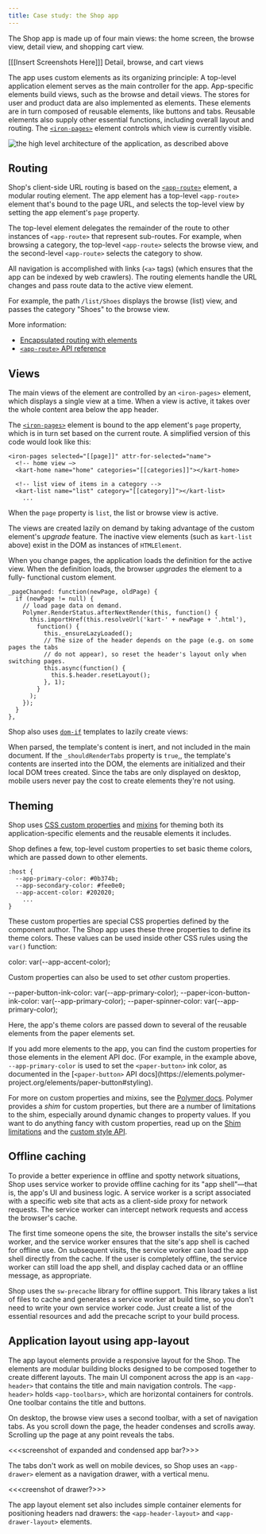 ```yaml
---
title: Case study: the Shop app
---
```


<!-- toc -->

The Shop app is made up of four main views: the home screen, the browse view,
detail view, and shopping cart view.

[[[Insert Screenshots Here]]]
Detail, browse, and cart views

The app uses custom elements as its organizing principle: A top-level
application element serves as the main controller for the app. App-specific
elements build views, such as the browse and detail views. The stores for user
and product data are also implemented as elements. These elements are in turn
composed of reusable elements, like buttons and tabs. Reusable elements also
supply other essential functions, including overall layout and routing. The
[`<iron-pages>`](https://elements.polymer-project.org/elements/iron-pages)
element controls which view is currently visible.

![the high level architecture of the application, as described above](/images/1.0/toolbox/high-level-arch.png)

## Routing

Shop's client-side URL routing is based on the
[`<app-route>`](https://elements.polymer-project.org/elements/app-route)
element, a modular routing element. The app element has a top-level
`<app-route>` element that's bound to the page URL, and selects the top-level
view by setting the app element's `page` property.

The top-level element delegates the remainder of the route to other instances of
`<app-route>` that represent sub-routes. For example, when browsing a
category, the top-level `<app-route>` selects the browse view, and the
second-level `<app-route>` selects the category to show.

All navigation is accomplished with links (`<a>` tags) (which ensures that the
app can be indexed by web crawlers). The routing elements handle the URL changes
and pass route data to the active view element.

For example, the path `/list/Shoes` displays the browse (list) view, and passes
the category "Shoes" to the browse view.

More information:

-   [Encapsulated routing with elements](/1.0/blog/routing.html)
-   [`<app-route>` API reference](https://elements.polymer-project.org/elements/app-route)

## Views

The main views of the element are controlled by an `<iron-pages>` element, which displays a single view at a time. When a view is active, it takes over the whole content area below the app header.

The [`<iron-pages>`](https://elements.polymer-project.org/elements/iron-pages) element is bound to the app element's `page` property, which is in turn set based on the current route. A simplified version of this code would look like this:

```
<iron-pages selected="[[page]]" attr-for-selected="name">
  <!-- home view —>
  <kart-home name="home" categories="[[categories]]"></kart-home>

  <!-- list view of items in a category -->
  <kart-list name="list" category="[[category]]"></kart-list>
    ...
```

When the `page` property is `list`, the list or browse view is active.

The views are created lazily on demand by taking advantage of the custom
element's _upgrade_ feature. The inactive view elements (such as `kart-list`
above) exist in the DOM as instances of `HTMLElement`.

When you change pages, the application loads the definition for the active view.
When the definition loads, the browser _upgrades_ the element to a fully-
functional custom element.

```
_pageChanged: function(newPage, oldPage) {
  if (newPage != null) {
    // load page data on demand.
    Polymer.RenderStatus.afterNextRender(this, function() {
      this.importHref(this.resolveUrl('kart-' + newPage + '.html'),
        function() {
          this._ensureLazyLoaded();
          // The size of the header depends on the page (e.g. on some pages the tabs
          // do not appear), so reset the header's layout only when switching pages.
          this.async(function() {
            this.$.header.resetLayout();
          }, 1);
        }
      );
    });
  }
},
```

Shop also uses [`dom-if`](/1.0/docs/api/dom-if) templates to lazily create views:

<template is="dom-if" if="[[_shouldRenderTabs]]">
  <paper-tabs role="navigation" selected="[[categoryName]]" attr-for-selected="name">
    <template is="dom-repeat" items="[[categories]]" as="category" initial-count="4">
      <paper-tab name="[[category.name]]" role="link" link>
        <a href="/list/[[category.name]]" tabindex="-1">[[category.title]]</a>
      </paper-tab>
    </template>
  </paper-tabs>
</template>

When parsed, the template's content is inert, and not included in the main
document. If the `_shouldRenderTabs` property is `true`,, the template's
contents are inserted into the DOM, the elements are initialized and their local
DOM trees created. Since the tabs are only displayed on desktop, mobile users
never pay the cost to create elements they're not using.

## Theming

Shop uses
[CSS custom properties](/1.0/docs/devguide/styling#custom-css-properties) and
[mixins](/1.0/docs/devguide/styling#custom-css-mixins) for theming both its
application-specific elements and the reusable elements it includes.

Shop defines a few, top-level custom properties to set basic theme colors, which
are passed down to other elements.

```
:host {
  --app-primary-color: #0b374b;
  --app-secondary-color: #fee0e0;
  --app-accent-color: #202020;
    ...
}
```

These custom properties are special CSS properties defined by the component
author. The Shop app uses these three properties to define its theme colors.
These values can be used inside other CSS rules using the `var()` function:

  color: var(--app-accent-color);

Custom properties can also be used to set _other_ custom properties.

  --paper-button-ink-color: var(--app-primary-color);
  --paper-icon-button-ink-color: var(--app-primary-color);
  --paper-spinner-color: var(--app-primary-color);

Here, the app's theme colors are passed down to several of the reusable elements
from the paper elements set.

If you add more elements to the app, you can find the custom properties for
those elements in the element API doc. (For example, in the example above,
`--app-primary-color` is used to set the `<paper-button>` ink color, as
documented in the [`<paper-button>` API docs](https://elements.polymer-
project.org/elements/paper-button#styling).

For more on custom properties and mixins, see the [Polymer docs](#link). Polymer
provides a _shim_ for custom properties, but there are a number of limitations
to the shim, especially around dynamic changes to property values. If you want
to do anything fancy with custom properties, read up on the [Shim
limitations](/1.0/docs/devguide/styling#custom-properties-shim-limitations)
and the [custom style API](/1.0/docs/devguide/styling.html#style-api).

## Offline caching

To provide a better experience in offline and spotty network situations, Shop
uses service worker to provide offline caching for its "app shell"—that is, the
app's UI and business logic. A service worker is a script associated with a
specific web site that acts as a client-side proxy for network requests. The
service worker can intercept network requests and access the browser's cache.

The first time someone opens the site, the browser installs the site's service
worker, and the service worker ensures that the site's app shell is cached for
offline use. On subsequent visits, the service worker can load the app shell
directly from the cache. If the user is completely offline, the service worker
can still load the app shell, and display cached data or an offline message, as
appropriate.

Shop uses the `sw-precache` library for offline support. This library takes a
list of files to cache and generates a service worker at build time, so you
don't need to write your own service worker code. Just create a list of the
essential resources and add the precache script to your build process.

## Application layout using app-layout

The app layout elements provide a responsive layout for the Shop. The elements
are modular building blocks designed to be composed together to create different
layouts. The main UI component across the app is an `<app-header>` that contains
the title and main navigation controls. The `<app-header>` holds
`<app-toolbars>`, which are horizontal containers for controls. One toolbar
contains the title and buttons.

On desktop, the browse view uses a second toolbar, with a set of navigation
tabs.  As you scroll down the page, the header condenses and scrolls away.
Scrolling up the page at any point reveals the tabs.

&lt;&lt;&lt;screenshot of expanded and condensed app bar?>>>

The tabs don't work as well on mobile devices, so Shop uses an `<app-drawer>` element as a navigation drawer, with a vertical menu.

&lt;&lt;&lt;creenshot of drawer?>>>

The app layout element set also includes simple container elements for positioning headers nad drawers: the `<app-header-layout>` and `<app-drawer-layout>` elements.
